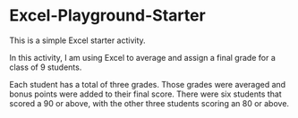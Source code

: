# Excel-Playground-Starter
This is a simple Excel starter activity. 

In this activity, I am using Excel to average and assign a final grade for a class of 9 students.

Each student has a total of three grades. Those grades were averaged and bonus points were added to their final score. There were
six students that scored a 90 or above, with the other three students scoring an 80 or above. 
